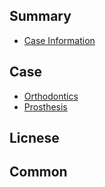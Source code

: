 ## Summary
* [Case Information](./README.md)

## Case

* [Orthodontics](./case/ortho/README.md)
* [Prosthesis](./case/prosthesis/README.md)

## Licnese

## Common
